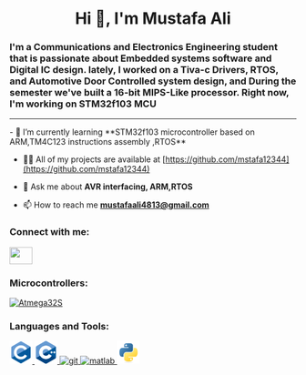 <h1 align="center">Hi 👋, I'm Mustafa Ali</h1>
<h3> I'm a Communications and Electronics Engineering student that is passionate about Embedded systems software and Digital IC design. lately, I worked on a Tiva-c Drivers, RTOS, and Automotive Door Controlled system design, and During the semester we've built a 16-bit MIPS-Like processor. Right now, I'm working on STM32f103 MCU</h3>

<hr>
- 🌱 I’m currently learning **STM32f103 microcontroller based on ARM,TM4C123 instructions assembly ,RTOS**

- 👨‍💻 All of my projects are available at [https://github.com/mstafa12344](https://github.com/mstafa12344)

- 💬 Ask me about **AVR interfacing, ARM,RTOS**

- 📫 How to reach me **mustafaali4813@gmail.com**

<h3 align="left">Connect with me:</h3>
<p align="left">
<a href="https://www.linkedin.com/in/mustafa-ali-107713210" target="blank"><img align="center" src="https://raw.githubusercontent.com/rahuldkjain/github-profile-readme-generator/master/src/images/icons/Social/linked-in-alt.svg "height="30" width="40" /></a>
</p> </a>
<h3 align="left">Microcontrollers:</h3>
<p align="left"> <a href="https://www.microchip.com/en-us/product/ATMEGA32" target="_blank" rel="noreferrer"> <img src="https://www.microchip.com/content/dam/mchp/mrt-dam/ic-images/tqfp/44-lead-3gb/ATmega32-3GB-Regular.jpg" alt="Atmega32S" width="40" height="40"/> </a> 
<h3 align="left">Languages and Tools:</h3>
</a> <a href="https://www.cprogramming.com/" target="_blank" rel="noreferrer"> <img src="https://raw.githubusercontent.com/devicons/devicon/master/icons/c/c-original.svg" alt="c" width="40" height="40"/> </a> <a href="https://www.w3schools.com/cpp/" target="_blank" rel="noreferrer"> <img src="https://raw.githubusercontent.com/devicons/devicon/master/icons/cplusplus/cplusplus-original.svg" alt="cplusplus" width="40" height="40"/> </a> <a href="https://git-scm.com/" target="_blank" rel="noreferrer"> <img src="https://www.vectorlogo.zone/logos/git-scm/git-scm-icon.svg" alt="git" width="40" height="40"/> 
 </a> <a href="https://www.mathworks.com/" target="_blank" rel="noreferrer"> <img src="https://upload.wikimedia.org/wikipedia/commons/2/21/Matlab_Logo.png" alt="matlab" width="40" height="40"/> </a>
 <a href="https://www.python.org" target="_blank" rel="noreferrer"> <img src="https://raw.githubusercontent.com/devicons/devicon/master/icons/python/python-original.svg" alt="python" width="40" height="40"/> </a>

